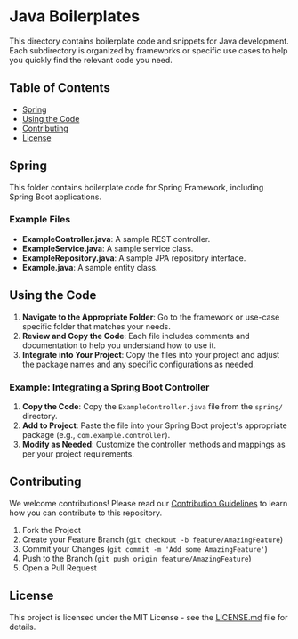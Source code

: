 
# Java Boilerplates

This directory contains boilerplate code and snippets for Java development. Each subdirectory is organized by frameworks or specific use cases to help you quickly find the relevant code you need.

## Table of Contents

- [Spring](#spring)
- [Using the Code](#using-the-code)
- [Contributing](#contributing)
- [License](#license)

## Spring

This folder contains boilerplate code for Spring Framework, including Spring Boot applications.

### Example Files

- **ExampleController.java**: A sample REST controller.
- **ExampleService.java**: A sample service class.
- **ExampleRepository.java**: A sample JPA repository interface.
- **Example.java**: A sample entity class.

## Using the Code

1. **Navigate to the Appropriate Folder**: Go to the framework or use-case specific folder that matches your needs.
2. **Review and Copy the Code**: Each file includes comments and documentation to help you understand how to use it.
3. **Integrate into Your Project**: Copy the files into your project and adjust the package names and any specific configurations as needed.

### Example: Integrating a Spring Boot Controller

1. **Copy the Code**: Copy the `ExampleController.java` file from the `spring/` directory.
2. **Add to Project**: Paste the file into your Spring Boot project's appropriate package (e.g., `com.example.controller`).
3. **Modify as Needed**: Customize the controller methods and mappings as per your project requirements.

## Contributing

We welcome contributions! Please read our [Contribution Guidelines](../CONTRIBUTING.md) to learn how you can contribute to this repository.

1. Fork the Project
2. Create your Feature Branch (`git checkout -b feature/AmazingFeature`)
3. Commit your Changes (`git commit -m 'Add some AmazingFeature'`)
4. Push to the Branch (`git push origin feature/AmazingFeature`)
5. Open a Pull Request

## License

This project is licensed under the MIT License - see the [LICENSE.md](../LICENSE) file for details.
